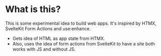 # What is this?

This is some experimental idea to build web apps. It's inspired by HTMX, SvelteKit Form Actions and use:enhance.

- Gets idea of HTML as app state from HTMX.
- Also, uses the idea of form actions from SvelteKit to have a site both works with JS and without JS.
